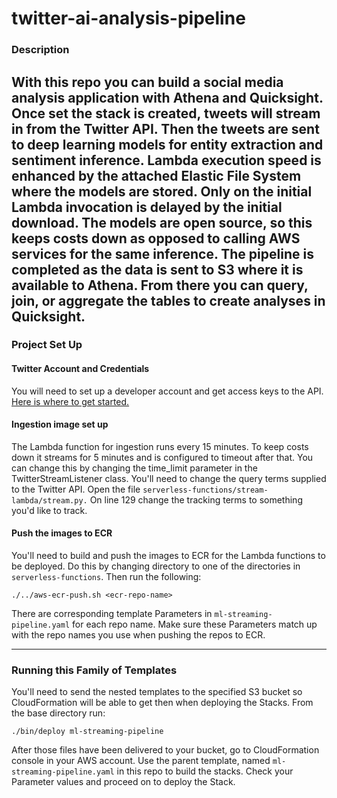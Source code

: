 # twitter-ai-analysis-pipeline
### Description
With this repo you can build a social media analysis application with Athena and Quicksight. 
Once set the stack is created, tweets will stream in from the Twitter API. Then  the tweets
are sent to deep learning models for entity extraction and sentiment inference. Lambda execution speed is enhanced
by the attached Elastic File System where the models are stored. Only on the initial 
Lambda invocation is delayed by the initial download. The models are open source, so this
keeps costs down as opposed to calling AWS services for the same inference. The pipeline is 
completed as the data is sent to S3 where it is available to Athena. From there you can 
query, join, or aggregate the tables to create analyses in Quicksight.  
---
### Project Set Up
#### Twitter Account and Credentials
You will need to set up a developer account and get access keys to the API. 
[Here is where to get started.](https://developer.twitter.com/en/docs/twitter-api/getting-started/about-twitter-api)

#### Ingestion image set up
The Lambda function for ingestion runs every 15 minutes. To keep costs down it
streams for 5 minutes and is configured to timeout after that. You can change this by
changing the time_limit parameter in the TwitterStreamListener class. 
You'll need to change the query terms supplied to the Twitter API. Open the
file `serverless-functions/stream-lambda/stream.py.` On line 129 change
the tracking terms to something you'd like to track.


#### Push the images to ECR 
You'll need to build and push the images to ECR for the Lambda functions to be deployed. 
Do this by changing directory to one of the directories in `serverless-functions`. Then
run the following:

`./../aws-ecr-push.sh <ecr-repo-name>`

There are corresponding template Parameters in `ml-streaming-pipeline.yaml` for each repo name. 
Make sure these Parameters match up with the repo names you use when pushing the repos to ECR.

---
### Running this Family of Templates
You'll need to send the nested templates to the specified S3 bucket so CloudFormation 
will be able to get then when deploying the Stacks. From the base directory run:

`./bin/deploy ml-streaming-pipeline`

After those files have been delivered to your bucket, go to CloudFormation console in your AWS account. 
Use the parent template, named `ml-streaming-pipeline.yaml` in this repo to build the stacks. Check your 
Parameter values and proceed on to deploy the Stack. 
